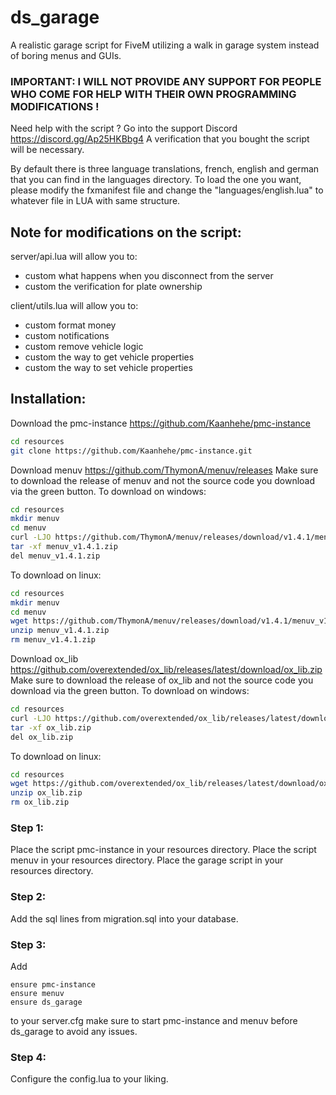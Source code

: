 # ds_garage
A realistic garage script for FiveM utilizing a walk in garage system instead of boring menus and GUIs.

### IMPORTANT: I WILL NOT PROVIDE ANY SUPPORT FOR PEOPLE WHO COME FOR HELP WITH THEIR OWN PROGRAMMING MODIFICATIONS ! 

Need help with the script ? Go into the support Discord https://discord.gg/Ap25HKBbg4
A verification that you bought the script will be necessary.

By default there is three language translations, french, english and german that you can find in the languages directory.
To load the one you want, please modify the fxmanifest file and change the "languages/english.lua" to whatever file in LUA with same structure.

## Note for modifications on the script:

server/api.lua will allow you to:
- custom what happens when you disconnect from the server
- custom the verification for plate ownership

client/utils.lua will allow you to:
- custom format money
- custom notifications
- custom remove vehicle logic
- custom the way to get vehicle properties 
- custom the way to set vehicle properties 

## Installation:
Download the pmc-instance https://github.com/Kaanhehe/pmc-instance
```bash
cd resources
git clone https://github.com/Kaanhehe/pmc-instance.git
```
Download menuv https://github.com/ThymonA/menuv/releases
Make sure to download the release of menuv and not the source code you download via the green button.
To download on windows:
```bash
cd resources
mkdir menuv
cd menuv
curl -LJO https://github.com/ThymonA/menuv/releases/download/v1.4.1/menuv_v1.4.1.zip
tar -xf menuv_v1.4.1.zip
del menuv_v1.4.1.zip
```
To download on linux:
```sh
cd resources
mkdir menuv
cd menuv
wget https://github.com/ThymonA/menuv/releases/download/v1.4.1/menuv_v1.4.1.zip
unzip menuv_v1.4.1.zip
rm menuv_v1.4.1.zip
```
Download ox_lib https://github.com/overextended/ox_lib/releases/latest/download/ox_lib.zip
Make sure to download the release of ox_lib and not the source code you download via the green button.
To download on windows:
```bash
cd resources
curl -LJO https://github.com/overextended/ox_lib/releases/latest/download/ox_lib.zip
tar -xf ox_lib.zip
del ox_lib.zip
```
To download on linux:
```sh
cd resources
wget https://github.com/overextended/ox_lib/releases/latest/download/ox_lib.zip
unzip ox_lib.zip
rm ox_lib.zip
```

### Step 1:
Place the script pmc-instance in your resources directory.
Place the script menuv in your resources directory.
Place the garage script in your resources directory.

### Step 2:
Add the sql lines from migration.sql into your database.

### Step 3:
Add
```
ensure pmc-instance
ensure menuv
ensure ds_garage
```
to your server.cfg
make sure to start pmc-instance and menuv before ds_garage to avoid any issues.

### Step 4:
Configure the config.lua to your liking.